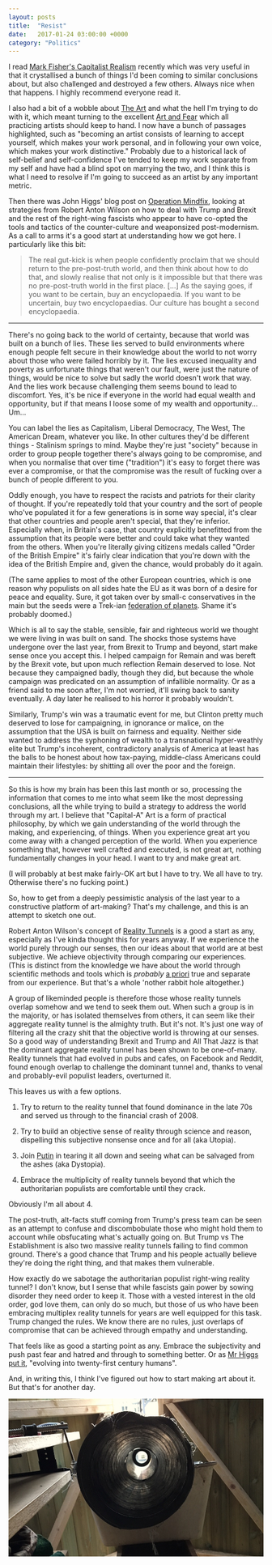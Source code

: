 ```yaml
---
layout: posts
title:  "Resist"
date:   2017-01-24 03:00:00 +0000
category: "Politics"
---
```


I read [Mark Fisher's Capitalist Realism](http://amzn.to/2kjTRkS) recently which was very useful in that it crystallised a bunch of things I'd been coming to similar conclusions about, but also challenged and destroyed a few others. Always nice when that happens. I highly recommend everyone read it. 

I also had a bit of a wobble about [The Art](http://art.peteashton.com) and what the hell I'm trying to do with it, which meant turning to the excellent [Art and Fear](http://amzn.to/2k97tvX) which all practicing artists should keep to hand. I now have a bunch of passages highlighted, such as "becoming an artist consists of learning to accept yourself, which makes your work personal, and in following your own voice, which makes your work distinctive." Probably due to a historical lack of self-belief and self-confidence I've tended to keep my work separate from my self and have had a blind spot on marrying the two, and I think this is what I need to resolve if I'm going to succeed as an artist by any important metric. 

Then there was John Higgs' blog post on [Operation Mindfix](http://jmrhiggs.blogspot.co.uk/2017/01/for-robert-anton-wilsons-birthday-some.html?spref=tw), looking at strategies from Robert Anton Wilson on how to deal with Trump and Brexit and the rest of the right-wing fascists who appear to have co-opted the tools and tactics of the counter-culture and weaponsized post-modernism. As a call to arms it's a good start at understanding how we got here. I particularly like this bit:

> The real gut-kick is when people confidently proclaim that we should return to the pre-post-truth world, and then think about how to do that, and slowly realise that not only is it impossible but that there was no pre-post-truth world in the first place. [...] As the saying goes, if you want to be certain, buy an encyclopaedia. If you want to be uncertain, buy two encyclopaedias. Our culture has bought a second encyclopaedia.

---

There's no going back to the world of certainty, because that world was built on a bunch of lies. These lies served to build environments where enough people felt secure in their knowledge about the world to not worry about those who were failed horribly by it. The lies excused inequality and poverty as unfortunate things that weren't our fault, were just the nature of things, would be nice to solve but sadly the world doesn't work that way. And the lies work because challenging them seems bound to lead to discomfort. Yes, it's be nice if everyone in the world had equal wealth and opportunity, but if that means I loose some of my wealth and opportunity... Um...

You can label the lies as Capitalism, Liberal Democracy, The West, The American Dream, whatever you like. In other cultures they'd be different things - Stalinism springs to mind. Maybe they're just "society" because in order to group people together there's always going to be compromise, and when you normalise that over time ("tradition") it's easy to forget there was ever a compromise, or that the compromise was the result of fucking over a bunch of people different to you. 

Oddly enough, you have to respect the racists and patriots for their clarity of thought. If you're repeatedly told that your country and the sort of people who've populated it for a few generations is in some way special, it's clear that other countries and people aren't special, that they're inferior. Especially when, in Britain's case, that country explicitly benefitted from the assumption that its people were better and could take what they wanted from the others. When you're literally giving citizens medals called "Order of the British Empire" it's fairly clear indication that you're down with the idea of the British Empire and, given the chance, would probably do it again. 

(The same applies to most of the other European countries, which is one reason why populists on all sides hate the EU as it was born of a desire for peace and equality. Sure, it got taken over by small-c conservatives in the main but the seeds were a Trek-ian [federation of planets](https://en.wikipedia.org/wiki/United_Federation_of_Planets). Shame it's probably doomed.) 

Which is all to say the stable, sensible, fair and righteous world we thought we were living in was built on sand. The shocks those systems have undergone over the last year, from Brexit to Trump and beyond, start make sense once you accept this. I helped campaign for Remain and was bereft by the Brexit vote, but upon much reflection Remain deserved to lose. Not because they campaigned badly, though they did, but because the whole campaign was predicated on an assumption of infallible normality. Or as a friend said to me soon after, I'm not worried, it'll swing back to sanity eventually. A day later he realised to his horror it probably wouldn't.

Similarly, Trump's win was a traumatic event for me, but Clinton pretty much deserved to lose for campaigning, in ignorance or malice, on the assumption that the USA is built on fairness and equality. Neither side wanted to address the syphoning of wealth to a transnational hyper-weathly elite but Trump's incoherent, contradictory analysis of America at least has the balls to be honest about how tax-paying, middle-class Americans could maintain their lifestyles: by shitting all over the poor and the foreign. 

--- 

So this is how my brain has been this last month or so, processing the information that comes to me into what seem like the most depressing conclusions, all the while trying to build a strategy to address the world through my art. I believe that "Capital-A" Art is a form of practical philosophy, by which we gain understanding of the world through the making, and experiencing, of things. When you experience great art you come away with a changed perception of the world. When you experience something that, however well crafted and executed, is not great art, nothing fundamentally changes in your head. I want to try and make great art. 

(I will probably at best make fairly-OK art but I have to try. We all have to try. Otherwise there's no fucking point.) 

So, how to get from a deeply pessimistic analysis of the last year to a constructive platform of art-making? That's my challenge, and this is an attempt to sketch one out. 

Robert Anton Wilson's concept of [Reality Tunnels](https://medium.com/@mykola/introduction-to-reality-tunnels-a-tool-for-understanding-the-postmodern-world-72cdd98af9d0#.u2uydpy6z) is a good a start as any, especially as I've kinda thought this for years anyway. If we experience the world purely through our senses, then our ideas about that world are at best subjective. We achieve objectivity through comparing our experiences. (This is distinct from the knowledge we have about the world through scientific methods and tools which is  *probably* [a priori](https://en.wikipedia.org/wiki/A_priori_and_a_posteriori) true and separate from our experience. But that's a whole 'nother rabbit hole altogether.) 

A group of likeminded people is therefore those whose reality tunnels overlap somehow and we tend to seek them out. When such a group is in the majority, or has isolated themselves from others, it can seem like their aggregate reality tunnel is the almighty truth. But it's not. It's just one way of filtering all the crazy shit that the objective world is throwing at our senses. So a good way of understanding Brexit and Trump and All That Jazz is that the dominant aggregate reality tunnel has been shown to be one-of-many. Reality tunnels that had evolved in pubs and cafes, on Facebook and Reddit, found enough overlap to challenge the dominant tunnel and, thanks to venal and probably-evil populist leaders, overturned it. 

This leaves us with a few options. 

1) Try to return to the reality tunnel that found dominance in the late 70s and served us through to the financial crash of 2008. 

2) Try to build an objective sense of reality through science and reason, dispelling this subjective nonsense once and for all (aka Utopia).

3) Join [Putin](http://www.politico.com/magazine/story/2017/01/putins-real-long-game-214589) in tearing it all down and seeing what can be salvaged from the ashes (aka Dystopia).

4) Embrace the multiplicity of reality tunnels beyond that which the authoritarian populists are comfortable until they crack.

Obviously I'm all about 4. 

The post-truth, alt-facts stuff coming from Trump's press team can be seen as an attempt to confuse and discombobulate those who might hold them to account while obsfucating what's actually going on. But Trump vs The Establishment is also two massive reality tunnels failing to find common ground. There's a good chance that Trump and his people actually believe they're doing the right thing, and that makes them vulnerable. 

How exactly do we sabotage the authoritarian populist right-wing reality tunnel? I don't know, but I sense that while fascists gain power by sowing disorder they need order to keep it. Those with a vested interest in the old order, god love them, can only do so much, but those of us who have been embracing multiplex reality tunnels for years are well equipped for this task. Trump changed the rules. We know there are no rules, just overlaps of compromise that can be achieved through empathy and understanding.

That feels like as good a starting point as any. Embrace the subjectivity and push past fear and hatred and through to something better. Or as [Mr Higgs put it](http://jmrhiggs.blogspot.co.uk/2017/01/for-robert-anton-wilsons-birthday-some.html?spref=tw), "evolving into twenty-first century humans".

And, in writing this, I think I've figured out how to start making art about it. But that's for another day. 

![](/images/realityobscura.jpg)
